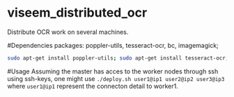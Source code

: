 # viseem_distributed_ocr
Distribute OCR work on several machines.

#Dependencies
packages: poppler-utils, tesseract-ocr, bc, imagemagick;
```bash
sudo apt-get install poppler-utils; sudo apt-get install tesseract-ocr; sudo wget https://github.com/tesseract-ocr/tessdata/raw/master/ron.traineddata -O /usr/share/tesseract-ocr/tessdata/ron.traineddata; sudo apt-get install bc; sudo apt-get install imagemagick
```


#Usage 
Assuming the master has acces to the worker nodes through ssh using ssh-keys, one might use `./deploy.sh user1@ip1 user2@ip2 user3@ip3` where `user1@ip1` represent the connecton detail to worker1.

